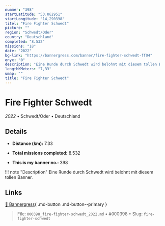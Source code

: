 ```yaml
---
nummer: "398"
startLatitude: "53,062951"
startLongitude: "14,290398"
titel: "Fire Fighter Schwedt"
picture: ""
region: "Schwedt/Oder"
country: "Deutschland"
completed: "8.532"
missions: "18"
date: "2022"
bg-link: "https://bannergress.com/banner/fire-fighter-schwedt-ff04"
onyx: "0"
description: "Eine Runde durch Schwedt wird belohnt mit diesem tollen Banner."
lengthKMeters: "7,33"
umap: ""
title: "Fire Fighter Schwedt"
---
```

# Fire Fighter Schwedt

*2022* • Schwedt/Oder • Deutschland



## Details
- **Distance (km):** 7.33

- **Total missions completed:** 8.532
- **This is my banner no.:** 398


!!! note "Description"
    Eine Runde durch Schwedt wird belohnt mit diesem tollen Banner.



## Links
[🔗 Bannergress](https://bannergress.com/banner/fire-fighter-schwedt-ff04){ .md-button .md-button--primary }



> File: `000398_fire-fighter-schwedt_2022.md` • #000398 • Slug: `fire-fighter-schwedt`
